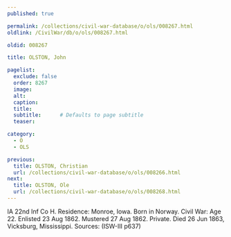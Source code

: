 ```yaml
---
published: true

permalink: /collections/civil-war-database/o/ols/008267.html
oldlink: /CivilWar/db/o/ols/008267.html

oldid: 008267

title: OLSTON, John

pagelist:
  exclude: false
  order: 8267
  image: 
  alt:
  caption:
  title:
  subtitle:      # Defaults to page subtitle
  teaser:

category: 
  - O 
  - OLS

previous:
  title: OLSTON, Christian
  url: /collections/civil-war-database/o/ols/008266.html  
next:
  title: OLSTON, Ole
  url: /collections/civil-war-database/o/ols/008268.html   
---
```

IA 22nd Inf Co H. Residence: Monroe, Iowa. Born in Norway. Civil War: Age 22. Enlisted 23 Aug 1862. Mustered 27 Aug 1862. Private. Died 26 Jun 1863, Vicksburg, Mississippi. Sources: (ISW-III p637)